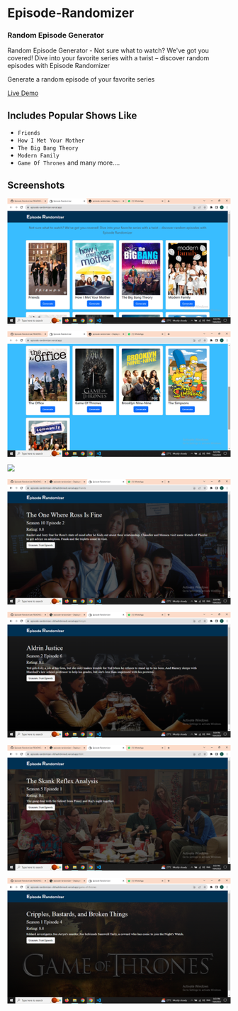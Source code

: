 # Episode-Randomizer
### Random Episode Generator

Random Episode Generator - Not sure what to watch? We've got you covered! Dive into your favorite series with a twist – discover random episodes with Episode Randomizer

Generate a random episode of your favorite series

[Live Demo](https://episode-randomizer-vibhashdwivedi.vercel.app/)

## Includes Popular Shows Like
- `Friends`
- `How I Met Your Mother`
- `The Big Bang Theory`
- `Modern Family`
- `Game Of Thrones`
and many more....

## Screenshots
![](https://github.com/VibhashDwivedi/Episode-Randomizer/blob/main/Screenshots/Screenshot%20(177).png?raw=true)

![](https://github.com/VibhashDwivedi/Episode-Randomizer/blob/main/Screenshots/Screenshot%20(178).png?raw=true)

![](https://github.com/VibhashDwivedi/Random-Episode-Generator/blob/main/Screenshots/Screenshot%20(356).png?raw=true)

![](https://github.com/VibhashDwivedi/Episode-Randomizer/blob/main/Screenshots/Screenshot%20(179).png?raw=true)

![](https://github.com/VibhashDwivedi/Episode-Randomizer/blob/main/Screenshots/Screenshot%20(180).png?raw=true)

![](https://github.com/VibhashDwivedi/Episode-Randomizer/blob/main/Screenshots/Screenshot%20(181).png?raw=true)

![](https://github.com/VibhashDwivedi/Episode-Randomizer/blob/main/Screenshots/Screenshot%20(182).png?raw=true)


